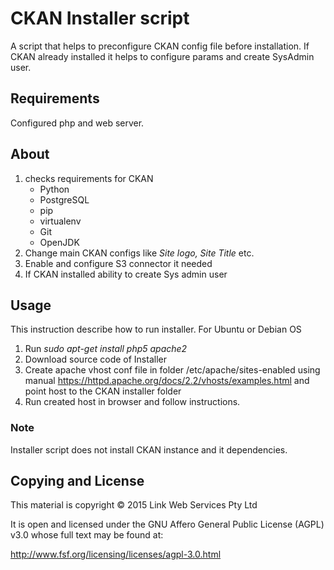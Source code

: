 # CKAN Installer script
A script that helps to preconfigure CKAN config file before installation. If CKAN already installed it helps to configure params and create SysAdmin user.

## Requirements
Configured php and web server.

## About
1.  checks requirements for CKAN
    * Python
    * PostgreSQL
    * pip
    * virtualenv
    * Git
    * OpenJDK
2.  Change main CKAN configs like _Site logo, Site Title_ etc.
3.  Enable and configure S3 connector it needed
4.  If CKAN installed ability to create Sys admin user

## Usage
This instruction describe how to run installer.
For Ubuntu or Debian OS

1.  Run _sudo apt-get install php5 apache2_
2.  Download source code of Installer
3.  Create apache vhost conf file in folder /etc/apache/sites-enabled using manual https://httpd.apache.org/docs/2.2/vhosts/examples.html and point host to the CKAN installer folder
4.  Run created host in browser and follow instructions.


### Note
Installer script does not install CKAN instance and it dependencies.

## Copying and License
This material is copyright © 2015 Link Web Services Pty Ltd

It is open and licensed under the GNU Affero General Public License (AGPL) v3.0 whose full text may be found at:

http://www.fsf.org/licensing/licenses/agpl-3.0.html
